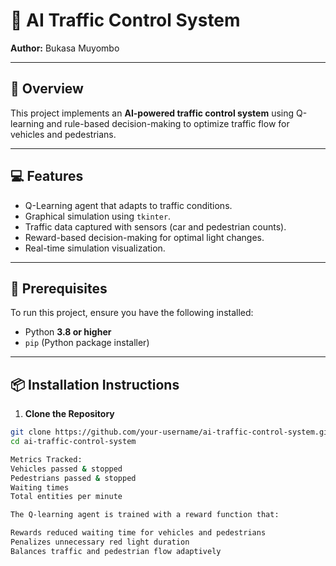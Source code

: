 # 🚦 AI Traffic Control System
**Author:** Bukasa Muyombo  


---

## 🧠 Overview

This project implements an **AI-powered traffic control system** using Q-learning and rule-based decision-making to optimize traffic flow for vehicles and pedestrians.

---

## 💻 Features

- Q-Learning agent that adapts to traffic conditions.
- Graphical simulation using `tkinter`.
- Traffic data captured with sensors (car and pedestrian counts).
- Reward-based decision-making for optimal light changes.
- Real-time simulation visualization.

---

## 🏁 Prerequisites

To run this project, ensure you have the following installed:

- Python **3.8 or higher**
- `pip` (Python package installer)

---

## 📦 Installation Instructions

1. **Clone the Repository**

```bash
git clone https://github.com/your-username/ai-traffic-control-system.git
cd ai-traffic-control-system

Metrics Tracked:
Vehicles passed & stopped
Pedestrians passed & stopped
Waiting times
Total entities per minute

The Q-learning agent is trained with a reward function that:

Rewards reduced waiting time for vehicles and pedestrians
Penalizes unnecessary red light duration
Balances traffic and pedestrian flow adaptively
